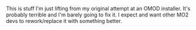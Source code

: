 This is stuff I'm just lifting from my original attempt at an OMOD installer. It's probably terrible and I'm barely going to fix it. I expect and want other MO2 devs to rework/replace it with something better.